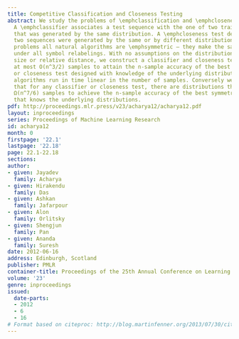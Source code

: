 ```yaml
---
title: Competitive Classification and Closeness Testing
abstract: We study the problems of \emphclassification and \emphcloseness testing.
  A \emphclassifier associates a test sequence with the one of two training sequences
  that was generated by the same distribution. A \emphcloseness test determines whether
  two sequences were generated by the same or by different distributions. For both
  problems all natural algorithms are \emphsymmetric – they make the same decision
  under all symbol relabelings. With no assumptions on the distributions’ support
  size or relative distance, we construct a classifier and closeness test that require
  at most O(n^3/2) samples to attain the n-sample accuracy of the best symmetric classifier
  or closeness test designed with knowledge of the underlying distributions. Both
  algorithms run in time linear in the number of samples. Conversely we also show
  that for any classifier or closeness test, there are distributions that require
  Ω(n^7/6) samples to achieve the n-sample accuracy of the best symmetric algorithm
  that knows the underlying distributions.
pdf: http://proceedings.mlr.press/v23/acharya12/acharya12.pdf
layout: inproceedings
series: Proceedings of Machine Learning Research
id: acharya12
month: 0
firstpage: '22.1'
lastpage: '22.18'
page: 22.1-22.18
sections: 
author:
- given: Jayadev
  family: Acharya
- given: Hirakendu
  family: Das
- given: Ashkan
  family: Jafarpour
- given: Alon
  family: Orlitsky
- given: Shengjun
  family: Pan
- given: Ananda
  family: Suresh
date: 2012-06-16
address: Edinburgh, Scotland
publisher: PMLR
container-title: Proceedings of the 25th Annual Conference on Learning Theory
volume: '23'
genre: inproceedings
issued:
  date-parts:
  - 2012
  - 6
  - 16
# Format based on citeproc: http://blog.martinfenner.org/2013/07/30/citeproc-yaml-for-bibliographies/
---
```

